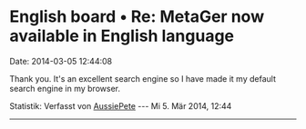 English board • Re: MetaGer now available in English language
=============================================================

Date: 2014-03-05 12:44:08

Thank you. It\'s an excellent search engine so I have made it my default
search engine in my browser.

Statistik: Verfasst von
[AussiePete](http://forum.suma-ev.de/memberlist.php?mode=viewprofile&u=138)
--- Mi 5. Mär 2014, 12:44

------------------------------------------------------------------------
